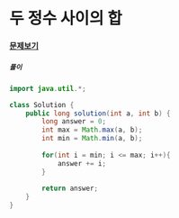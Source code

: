 # 두 정수 사이의 합

#### [문제보기](https://programmers.co.kr/learn/courses/30/lessons/12912)

##### `풀이`
```java
import java.util.*;

class Solution {
    public long solution(int a, int b) {
        long answer = 0;
        int max = Math.max(a, b);
        int min = Math.min(a, b);
        
        for(int i = min; i <= max; i++){
            answer += i;
        }
        
        return answer;
    }
}
```
